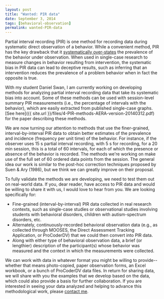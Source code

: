 ```yaml
---
layout: post
title: "Wanted: PIR data"
date: September 3, 2014
tags: [behavioral-observation]
permalink: wanted-PIR-data
---
```


Partial interval recording (PIR) is one method for recording data during systematic direct observation of a behavior. While a convenient method, PIR has the key drawback that it [systematically over-states]({{site.url}}/PIR-overestimates-prevalence) the prevalence of the behavior under observation. When used in single-case research to measure changes in behavior resulting from intervention, the systematic bias in PIR data can lead to deceptive results, such as inferring that an intervention reduces the prevalence of a problem behavior when in fact the opposite is true.

With my student Daniel Swan, I am currently working on developing methods for analyzing partial interval recording data that take its systematic bias into account. Some of these methods can be used with session-level summary PIR measurements (i.e., the percentage of intervals with the behavior), which are easily extracted from published single-case graphs. [See here]({{ site.url }}/files/4-PIR-methods-AERA-version-20140312.pdf) for the paper describing these methods.

We are now turning our attention to methods that use the finer-grained, interval-by-interval PIR data to obtain better estimates of the prevalence and incidence (frequency per unit time) of the behavior. For instance, if the observer uses 15 s partial interval recording, with 5 s for recording, for a 20 min session, this is a total of 60 intervals, for each of which the presence or absence of the behavior is recorded. The methods we're working on make use of the full set of 60 ordered data points from the session. The general idea our work is similar to the post-hoc correction techniques proposed by Suen & Ary (1986), but we think we can greatly improve on their proposal.

To fully validate the methods we are developing, we need to test them out on real-world data. If you, dear reader, have access to PIR data and would be willing to share it with us, I would love to hear from you. We are looking specifically for:

* Fine-grained (interval-by-interval) PIR data collected in real research contexts, such as single-case studies or observational studies involving students with behavioral disorders, children with autism-spectrum disorders, etc.
* Alternately, continuously-recorded behavioral observation data (e.g., as collected through MOOSES, the Direct Assessment Tracking Application, or ProCoderDV) that we could then convert into PIR data.
* Along with either type of behavioral observation data, a brief (or lengthier) description of the participant(s) whose behavior was measured and the context in which the measurements were collected.

We can work with data in whatever format you might be willing to provide--whether that means photo-copied, paper observation forms, an Excel workbook, or a bunch of ProCoderDV data files. In return for sharing data, we will share with you the examples that we develop based on the data, which could also provide a basis for further collaboration. If you are interested in seeing your data analyzed and helping to advance this methodological work, please [contact me]({{site.url}}/about/).
